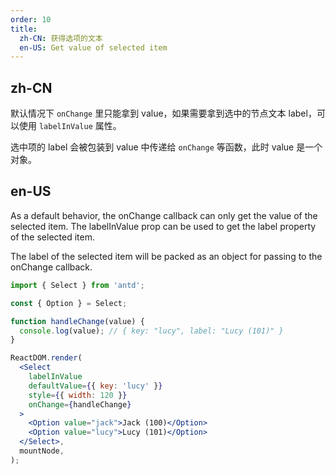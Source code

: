```yaml
---
order: 10
title:
  zh-CN: 获得选项的文本
  en-US: Get value of selected item
---
```


## zh-CN

默认情况下 `onChange` 里只能拿到 value，如果需要拿到选中的节点文本 label，可以使用 `labelInValue` 属性。

选中项的 label 会被包装到 value 中传递给 `onChange` 等函数，此时 value 是一个对象。

## en-US

As a default behavior, the onChange callback can only get the value of the selected item. The labelInValue prop can be used to get the label property of the selected item.

The label of the selected item will be packed as an object for passing to the onChange callback.

```jsx
import { Select } from 'antd';

const { Option } = Select;

function handleChange(value) {
  console.log(value); // { key: "lucy", label: "Lucy (101)" }
}

ReactDOM.render(
  <Select
    labelInValue
    defaultValue={{ key: 'lucy' }}
    style={{ width: 120 }}
    onChange={handleChange}
  >
    <Option value="jack">Jack (100)</Option>
    <Option value="lucy">Lucy (101)</Option>
  </Select>,
  mountNode,
);
```
 